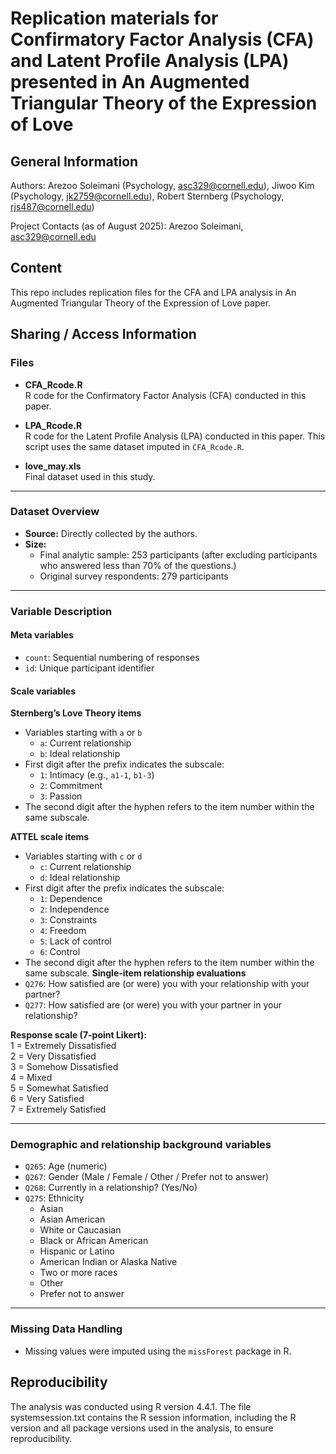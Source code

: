 # Replication materials for Confirmatory Factor Analysis (CFA) and Latent Profile Analysis (LPA) presented in An Augmented Triangular Theory of the Expression of Love

## General Information
Authors: Arezoo Soleimani (Psychology, asc329@cornell.edu), Jiwoo Kim (Psychology, jk2759@cornell.edu), Robert Sternberg (Psychology, rjs487@cornell.edu)

Project Contacts (as of August 2025): Arezoo Soleimani, asc329@cornell.edu

## Content
This repo includes replication files for the CFA and LPA analysis in An Augmented Triangular Theory of the Expression of Love paper.

## Sharing / Access Information

### Files

- **CFA_Rcode.R**  
  R code for the Confirmatory Factor Analysis (CFA) conducted in this paper.

- **LPA_Rcode.R**  
  R code for the Latent Profile Analysis (LPA) conducted in this paper. This script uses the same dataset imputed in `CFA_Rcode.R`.

- **love_may.xls**  
  Final dataset used in this study.

---

### Dataset Overview
- **Source:** Directly collected by the authors.  
- **Size:**  
  - Final analytic sample: 253 participants (after excluding participants who answered less than 70% of the questions.)  
  - Original survey respondents: 279 participants  

---

### Variable Description

#### Meta variables
- `count`: Sequential numbering of responses  
- `id`: Unique participant identifier  

#### Scale variables

**Sternberg’s Love Theory items**  
- Variables starting with `a` or `b`  
  - `a`: Current relationship  
  - `b`: Ideal relationship  
- First digit after the prefix indicates the subscale:  
  - `1`: Intimacy (e.g., `a1-1`, `b1-3`)  
  - `2`: Commitment  
  - `3`: Passion  
- The second digit after the hyphen refers to the item number within the same subscale.
  
**ATTEL scale items**  
- Variables starting with `c` or `d`  
  - `c`: Current relationship  
  - `d`: Ideal relationship  
- First digit after the prefix indicates the subscale:  
  - `1`: Dependence  
  - `2`: Independence  
  - `3`: Constraints  
  - `4`: Freedom  
  - `5`: Lack of control  
  - `6`: Control  
- The second digit after the hyphen refers to the item number within the same subscale.
**Single-item relationship evaluations**  
- `Q276`: How satisfied are (or were) you with your relationship with your partner?  
- `Q277`: How satisfied are (or were) you with your partner in your relationship?  

**Response scale (7-point Likert):**  
1 = Extremely Dissatisfied  
2 = Very Dissatisfied  
3 = Somehow Dissatisfied  
4 = Mixed  
5 = Somewhat Satisfied  
6 = Very Satisfied  
7 = Extremely Satisfied  

---

### Demographic and relationship background variables
- `Q265`: Age (numeric)  
- `Q267`: Gender (Male / Female / Other / Prefer not to answer)  
- `Q268`: Currently in a relationship? (Yes/No) 
- `Q275`: Ethnicity  
  - Asian  
  - Asian American  
  - White or Caucasian  
  - Black or African American  
  - Hispanic or Latino  
  - American Indian or Alaska Native  
  - Two or more races  
  - Other  
  - Prefer not to answer  

---

### Missing Data Handling
- Missing values were imputed using the `missForest` package in R.

## Reproducibility
The analysis was conducted using R version 4.4.1. The file systemsession.txt contains the R session information, including the R version and all package versions used in the analysis, to ensure reproducibility.
